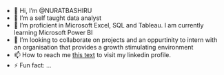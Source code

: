 - 👋 Hi, I’m @NURATBASHIRU
- 👀 I’m a self taught data analyst
- 🌱 I’m proficient in Microsoft Excel, SQL and Tableau. I am currently learning Microsoft Power BI
- 💞️ I’m looking to collaborate on projects and an oppurtinity to intern with an organisation that provides a growth stimulating environment
- 📫 How to reach me <a href="http//www.linkedin.com/in/nurat-bashiru-4975671a0"> this text</a> to visit my linkedin profile.
- ⚡ Fun fact: ...

<!---
NURATBASHIRU/NURATBASHIRU is a ✨ special ✨ repository because its `README.md` (this file) appears on your GitHub profile.
You can click the Preview link to take a look at your changes.
--->
